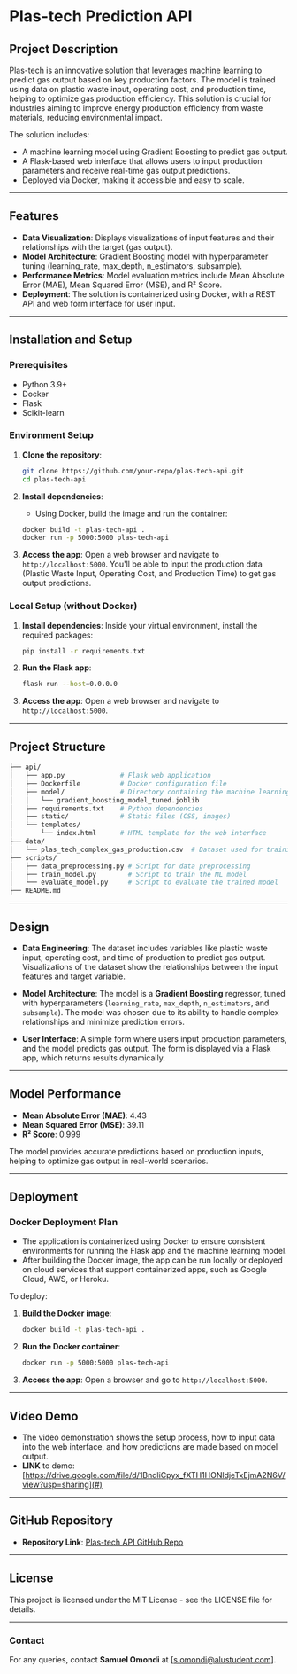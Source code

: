 # Plas-tech Prediction API

## Project Description

Plas-tech is an innovative solution that leverages machine learning to predict gas output based on key production factors. The model is trained using data on plastic waste input, operating cost, and production time, helping to optimize gas production efficiency. This solution is crucial for industries aiming to improve energy production efficiency from waste materials, reducing environmental impact.

The solution includes:

- A machine learning model using Gradient Boosting to predict gas output.
- A Flask-based web interface that allows users to input production parameters and receive real-time gas output predictions.
- Deployed via Docker, making it accessible and easy to scale.

---

## Features

- **Data Visualization**: Displays visualizations of input features and their relationships with the target (gas output).
- **Model Architecture**: Gradient Boosting model with hyperparameter tuning (learning_rate, max_depth, n_estimators, subsample).
- **Performance Metrics**: Model evaluation metrics include Mean Absolute Error (MAE), Mean Squared Error (MSE), and R² Score.
- **Deployment**: The solution is containerized using Docker, with a REST API and web form interface for user input.

---

## Installation and Setup

### Prerequisites

- Python 3.9+
- Docker
- Flask
- Scikit-learn

### Environment Setup

1. **Clone the repository**:

   ```bash
   git clone https://github.com/your-repo/plas-tech-api.git
   cd plas-tech-api
   ```

2. **Install dependencies**:

   - Using Docker, build the image and run the container:

   ```bash
   docker build -t plas-tech-api .
   docker run -p 5000:5000 plas-tech-api
   ```

3. **Access the app**:
   Open a web browser and navigate to `http://localhost:5000`. You'll be able to input the production data (Plastic Waste Input, Operating Cost, and Production Time) to get gas output predictions.

### Local Setup (without Docker)

1. **Install dependencies**:
   Inside your virtual environment, install the required packages:

   ```bash
   pip install -r requirements.txt
   ```

2. **Run the Flask app**:

   ```bash
   flask run --host=0.0.0.0
   ```

3. **Access the app**:
   Open a web browser and navigate to `http://localhost:5000`.

---

## Project Structure

```bash
├── api/
│   ├── app.py              # Flask web application
│   ├── Dockerfile          # Docker configuration file
│   ├── model/              # Directory containing the machine learning model
│   │   └── gradient_boosting_model_tuned.joblib
│   ├── requirements.txt    # Python dependencies
│   ├── static/             # Static files (CSS, images)
│   └── templates/
│       └── index.html      # HTML template for the web interface
├── data/
│   └── plas_tech_complex_gas_production.csv  # Dataset used for training and evaluation
├── scripts/
│   ├── data_preprocessing.py # Script for data preprocessing
│   ├── train_model.py        # Script to train the ML model
│   └── evaluate_model.py     # Script to evaluate the trained model
├── README.md
```

---

## Design

- **Data Engineering**: The dataset includes variables like plastic waste input, operating cost, and time of production to predict gas output. Visualizations of the dataset show the relationships between the input features and target variable.
- **Model Architecture**: The model is a **Gradient Boosting** regressor, tuned with hyperparameters (`learning_rate`, `max_depth`, `n_estimators`, and `subsample`). The model was chosen due to its ability to handle complex relationships and minimize prediction errors.

- **User Interface**: A simple form where users input production parameters, and the model predicts gas output. The form is displayed via a Flask app, which returns results dynamically.

---

## Model Performance

- **Mean Absolute Error (MAE)**: 4.43
- **Mean Squared Error (MSE)**: 39.11
- **R² Score**: 0.999

The model provides accurate predictions based on production inputs, helping to optimize gas output in real-world scenarios.

---

## Deployment

### Docker Deployment Plan

- The application is containerized using Docker to ensure consistent environments for running the Flask app and the machine learning model.
- After building the Docker image, the app can be run locally or deployed on cloud services that support containerized apps, such as Google Cloud, AWS, or Heroku.

To deploy:

1. **Build the Docker image**:

   ```bash
   docker build -t plas-tech-api .
   ```

2. **Run the Docker container**:

   ```bash
   docker run -p 5000:5000 plas-tech-api
   ```

3. **Access the app**:
   Open a browser and go to `http://localhost:5000`.

---

## Video Demo

- The video demonstration shows the setup process, how to input data into the web interface, and how predictions are made based on model output.
- **LINK** to demo: [https://drive.google.com/file/d/1BndliCpyx_fXTH1HONldjeTxEjmA2N6V/view?usp=sharing](#)

---

## GitHub Repository

- **Repository Link**: [Plas-tech API GitHub Repo](#)

---

## License

This project is licensed under the MIT License - see the LICENSE file for details.

---

### Contact

For any queries, contact **Samuel Omondi** at [s.omondi@alustudent.com].

